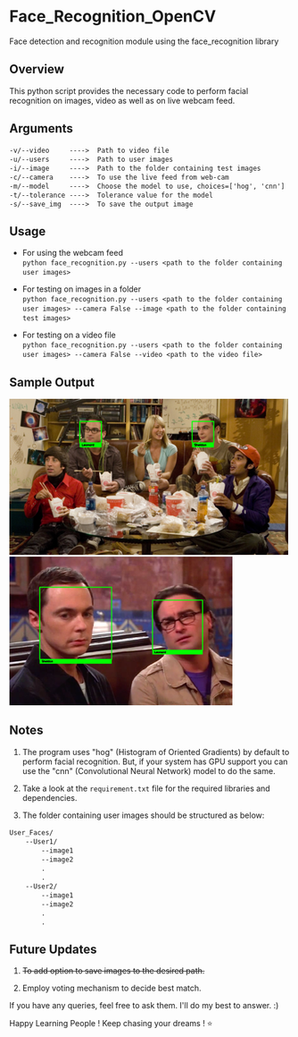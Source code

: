 # Face_Recognition_OpenCV
Face detection and recognition module using the face_recognition library

## Overview

This python script provides the necessary code to perform facial recognition on images, video as well as on live webcam feed.

## Arguments
```
-v/--video     ---->  Path to video file  
-u/--users     ---->  Path to user images  
-i/--image     ---->  Path to the folder containing test images  
-c/--camera    ---->  To use the live feed from web-cam  
-m/--model     ---->  Choose the model to use, choices=['hog', 'cnn']
-t/--tolerance ---->  Tolerance value for the model
-s/--save_img  ---->  To save the output image
```

## Usage

* For using the webcam feed  
`python face_recognition.py --users <path to the folder containing user images>`

* For testing on images in a folder  
`python face_recognition.py --users <path to the folder containing user images> --camera False --image <path to the folder containing test images>`

* For testing on a video file  
`python face_recognition.py --users <path to the folder containing user images> --camera False --video <path to the video file>`


## Sample Output

<img src ='sample_output/output_1.png' width = 500>          <img src ='sample_output/output_2.png' width = 400>

## Notes

1. The program uses "hog" (Histogram of Oriented Gradients) by default to perform facial recognition.
But, if your system has GPU support you can use the "cnn" (Convolutional Neural Network) model to do the same.

2. Take a look at the `requirement.txt` file for the required libraries and dependencies.

3. The folder containing user images should be structured as below:

```
User_Faces/
    --User1/
        --image1
        --image2
        .
        .
    --User2/
        --image1
        --image2
        .
        .
```

## Future Updates
1. ~~To add option to save images to the desired path.~~

2. Employ voting mechanism to decide best match.


If you have any queries, feel free to ask them. I'll do my best to answer. :)

Happy Learning People ! Keep chasing your dreams ! ⭐️
